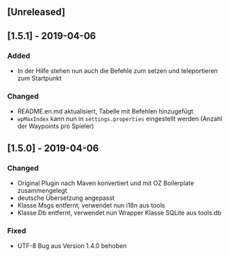 ## [Unreleased]

## [1.5.1] - 2019-04-06
### Added
- In der Hilfe stehen nun auch die Befehle zum setzen und teleportieren zum Startpunkt
### Changed
- README.en.md aktualisiert, Tabelle mit Befehlen hinzugefügt
- `wpMaxIndex` kann nun in `settings.properties` eingestellt werden (Anzahl der Waypoints pro Spieler)

## [1.5.0] - 2019-04-06
### Changed
- Original Plugin nach Maven konvertiert und mit OZ Boilerplate zusammengelegt
- deutsche Übersetzung angepasst
- Klasse Msgs entfernt, verwendet nun i18n aus tools
- Klasse Db entfernt, verwendet nun Wrapper Klasse SQLite aus tools.db
### Fixed
- UTF-8 Bug aus Version 1.4.0 behoben